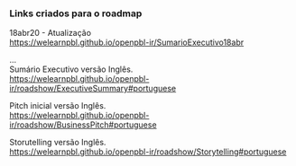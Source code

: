 ### Links criados para o roadmap

18abr20 - Atualização<br>
https://welearnpbl.github.io/openpbl-ir/SumarioExecutivo18abr 


... <br>
Sumário Executivo versão Inglês. <br>
https://welearnpbl.github.io/openpbl-ir/roadshow/ExecutiveSummary#portuguese

Pitch inicial versão Inglês. <br>
https://welearnpbl.github.io/openpbl-ir/roadshow/BusinessPitch#portuguese

Storutelling versão Inglês. <br>
https://welearnpbl.github.io/openpbl-ir/roadshow/Storytelling#portuguese


